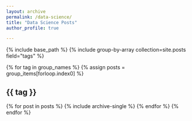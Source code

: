 ```yaml
---
layout: archive
permalink: /data-science/
title: "Data Science Posts"
author_profile: true

---
```



{% include base_path %}
{% include group-by-array collection=site.posts field="tags" %}

{% for tag in group_names %}
  {% assign posts = group_items[forloop.index0] %}
  <h2 id="{{ tag | slugify }}" class="archive__subtitle">{{ tag }}</h2>
  {% for post in posts %}
    {% include archive-single %}
  {% endfor %}
{% endfor %}
